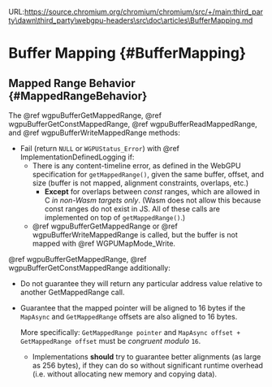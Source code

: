 URL:https://source.chromium.org/chromium/chromium/src/+/main:third_party\dawn\third_party\webgpu-headers\src\doc\articles\BufferMapping.md
# Buffer Mapping {#BufferMapping}

## Mapped Range Behavior {#MappedRangeBehavior}

The @ref wgpuBufferGetMappedRange, @ref wgpuBufferGetConstMappedRange, @ref wgpuBufferReadMappedRange, and @ref wgpuBufferWriteMappedRange methods:

- Fail (return `NULL` or `WGPUStatus_Error`) with @ref ImplementationDefinedLogging if:
    - There is any content-timeline error, as defined in the WebGPU specification for `getMappedRange()`, given the same buffer, offset, and size (buffer is not mapped, alignment constraints, overlaps, etc.)
        - **Except** for overlaps between *const* ranges, which are allowed in C *in non-Wasm targets only*.
            (Wasm does not allow this because const ranges do not exist in JS.
            All of these calls are implemented on top of `getMappedRange()`.)
    - @ref wgpuBufferGetMappedRange or @ref wgpuBufferWriteMappedRange is called, but the buffer is not mapped with @ref WGPUMapMode_Write.

@ref wgpuBufferGetMappedRange, @ref wgpuBufferGetConstMappedRange additionally:

- Do not guarantee they will return any particular address value relative to another GetMappedRange call.
- Guarantee that the mapped pointer will be aligned to 16 bytes if the `MapAsync` and `GetMappedRange` offsets are also aligned to 16 bytes.

    More specifically: `GetMappedRange pointer` and `MapAsync offset + GetMappedRange offset` must be _congruent modulo_ `16`.

    - Implementations **should** try to guarantee better alignments (as large as 256 bytes), if they can do so without significant runtime overhead (i.e. without allocating new memory and copying data).
